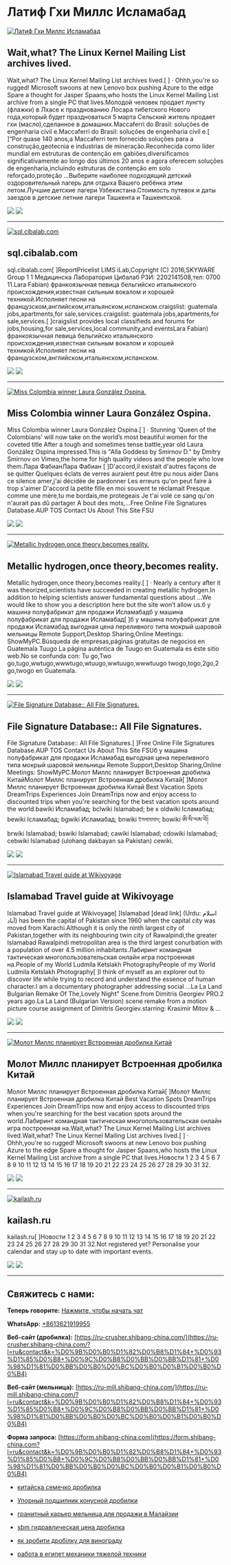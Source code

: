 # Латиф Гхи Миллс Исламабад

<a href="https://swt.shibang-china.com/?l=ru&img&k=%D0%9B%D0%B0%D1%82%D0%B8%D1%84+%D0%93%D1%85%D0%B8+%D0%9C%D0%B8%D0%BB%D0%BB%D1%81+%D0%98%D1%81%D0%BB%D0%B0%D0%BC%D0%B0%D0%B1%D0%B0%D0%B4" target="_blank">![Латиф Гхи Миллс Исламабад](http://static.shibang-china.com/all-800x300/207.jpg)</a>

## Wait,what? The Linux Kernel Mailing List archives lived.
Wait,what? The Linux Kernel Mailing List archives lived.[ ]&nbsp;&#0183;&#32;Ohhh,you're so rugged! Microsoft swoons at new Lenovo box pushing Azure to the edge Spare a thought for Jasper Spaans,who hosts the Linux Kernel Mailing List archive from a single PC that lives.Молодой человек продает лунгту (флажки) в Лхасе к празднованию Лосара тибетского Нового года,который будет праздноваться 5 марта Сельский житель продает гхи (масло),сделанное в домашних.Maccaferri do Brasil: solu&#231;&#245;es de engenharia civil e.Maccaferri do Brasil: solu&#231;&#245;es de engenharia civil e.[ ]“Por quase 140 anos,a Maccaferri tem fornecido solu&#231;&#245;es para a constru&#231;&#227;o,geotecnia e industrias de minera&#231;&#227;o.Reconhecida como l&#237;der mundial em estruturas de conten&#231;&#227;o em gabi&#245;es,diversificamos significativamente ao longo dos &#250;ltimos 20 anos e agora oferecem solu&#231;&#245;es de engenharia,incluindo estruturas de conten&#231;&#227;o em solo refor&#231;ado,prote&#231;&#227;o …Выберите наиболее подходящий детский оздоровительный лагерь для отдыха Вашего ребёнка этим летом.Лучшие детские лагери Узбекистана.Стоимость путевок и даты заездов в детские летние лагери Ташкента и Ташкентской.


<a href="https://whatsapp.shibangsoft.com/WhatsApp.php" target="_blank" title="WhatsApp">![](http://static.shibang-china.com/icon/whatsapp.png)</a> <a href="https://swt.shibang-china.com/?l=ru&icon&k=%D0%9B%D0%B0%D1%82%D0%B8%D1%84+%D0%93%D1%85%D0%B8+%D0%9C%D0%B8%D0%BB%D0%BB%D1%81+%D0%98%D1%81%D0%BB%D0%B0%D0%BC%D0%B0%D0%B1%D0%B0%D0%B4" target="_blank">![](http://static.shibang-china.com/icon/chat-ru.png)</a>

---

<a href="https://swt.shibang-china.com/?l=ru&img&k=%D0%9B%D0%B0%D1%82%D0%B8%D1%84+%D0%93%D1%85%D0%B8+%D0%9C%D0%B8%D0%BB%D0%BB%D1%81+%D0%98%D1%81%D0%BB%D0%B0%D0%BC%D0%B0%D0%B1%D0%B0%D0%B4" target="_blank">![sql.cibalab.com](http://static.shibang-china.com/all-800x300/101.jpg)</a>

## sql.cibalab.com
sql.cibalab.com[ ]ReportPricelist LIMS iLab,Copyright (C) 2016,SKYWARE Group 1 1 Медицинска Лаборатория Цибалаб РЗИ: 2202141508,тел: 0700 11.Lara Fabian) франкоязычная певица бельгийско итальянского происхождения,известная сильным вокалом и хорошей техникой.Исполняет песни на французском,английском,итальянском,испанском.craigslist: guatemala jobs,apartments,for sale,services.craigslist: guatemala jobs,apartments,for sale,services.[ ]craigslist provides local classifieds and forums for jobs,housing,for sale,services,local community,and eventsLara Fabian) франкоязычная певица бельгийско итальянского происхождения,известная сильным вокалом и хорошей техникой.Исполняет песни на французском,английском,итальянском,испанском.


<a href="https://whatsapp.shibangsoft.com/WhatsApp.php" target="_blank" title="WhatsApp">![](http://static.shibang-china.com/icon/whatsapp.png)</a> <a href="https://swt.shibang-china.com/?l=ru&icon&k=%D0%9B%D0%B0%D1%82%D0%B8%D1%84+%D0%93%D1%85%D0%B8+%D0%9C%D0%B8%D0%BB%D0%BB%D1%81+%D0%98%D1%81%D0%BB%D0%B0%D0%BC%D0%B0%D0%B1%D0%B0%D0%B4" target="_blank">![](http://static.shibang-china.com/icon/chat-ru.png)</a>

---

<a href="https://swt.shibang-china.com/?l=ru&img&k=%D0%9B%D0%B0%D1%82%D0%B8%D1%84+%D0%93%D1%85%D0%B8+%D0%9C%D0%B8%D0%BB%D0%BB%D1%81+%D0%98%D1%81%D0%BB%D0%B0%D0%BC%D0%B0%D0%B1%D0%B0%D0%B4" target="_blank">![Miss Colombia winner Laura Gonz&#225;lez Ospina.](http://static.shibang-china.com/all-800x300/941.jpg)</a>

## Miss Colombia winner Laura Gonz&#225;lez Ospina.
Miss Colombia winner Laura Gonz&#225;lez Ospina.[ ]&nbsp;&#0183;&#32;Stunning 'Queen of the Colombians' will now take on the world’s most beautiful women for the coveted title After a tough and sometimes tense battle,year old Laura Gonz&#225;lez Ospina impressed.This is &quot;Alla Goddess by Smirnov D.&quot; by Dmitry Smirnov on Vimeo,the home for high quality videos and the people who love them.Лара ФабианЛара Фабиан [ ]D'accord,il existait d'autres fa&#231;ons de se quitter Quelques &#233;clats de verres auraient peut &#234;tre pu nous aider Dans ce silence amer,j'ai d&#233;cid&#233;e de pardonner Les erreurs qu'on peut faire &#224; trop s'aimer D'accord la petite fille en moi souvent te r&#233;clamait Presque comme une m&#232;re,tu me bordais,me protegeais Je t'ai vol&#233; ce sang qu'on n'aurait pas d&#251; partager A bout des mots,…Free Online File Signatures Database.AUP TOS Contact Us About This Site FSU


<a href="https://whatsapp.shibangsoft.com/WhatsApp.php" target="_blank" title="WhatsApp">![](http://static.shibang-china.com/icon/whatsapp.png)</a> <a href="https://swt.shibang-china.com/?l=ru&icon&k=%D0%9B%D0%B0%D1%82%D0%B8%D1%84+%D0%93%D1%85%D0%B8+%D0%9C%D0%B8%D0%BB%D0%BB%D1%81+%D0%98%D1%81%D0%BB%D0%B0%D0%BC%D0%B0%D0%B1%D0%B0%D0%B4" target="_blank">![](http://static.shibang-china.com/icon/chat-ru.png)</a>

---

<a href="https://swt.shibang-china.com/?l=ru&img&k=%D0%9B%D0%B0%D1%82%D0%B8%D1%84+%D0%93%D1%85%D0%B8+%D0%9C%D0%B8%D0%BB%D0%BB%D1%81+%D0%98%D1%81%D0%BB%D0%B0%D0%BC%D0%B0%D0%B1%D0%B0%D0%B4" target="_blank">![Metallic hydrogen,once theory,becomes reality.](http://static.shibang-china.com/all-800x300/1029.jpg)</a>

## Metallic hydrogen,once theory,becomes reality.
Metallic hydrogen,once theory,becomes reality.[ ]&nbsp;&#0183;&#32;Nearly a century after it was theorized,scientists have succeeded in creating metallic hydrogen.In addition to helping scientists answer fundamental questions about …We would like to show you a description here but the site won’t allow us.б у машина полуфабрикат для продажи Исламабадб у машина полуфабрикат для продажи Исламабад[ ]б у машина полуфабрикат для продажи Исламабад выгодная цена переливного типа мокрый шаровой мельницы Remote Support,Desktop Sharing,Online Meetings: ShowMyPC.B&#250;squeda de empresas,p&#225;ginas gratuitas de negocios en Guatemala Tuugo La p&#225;gina aut&#233;ntica de Tuugo en Guatemala es &#233;ste sitio web.No se confunda con: Tu go,Two go,tugo,wwtugo,wwwtugo,wtuugo,wwtuugo,wwwtuugo twogo,togo,2go,2 go,twogo en Guatemala.


<a href="https://whatsapp.shibangsoft.com/WhatsApp.php" target="_blank" title="WhatsApp">![](http://static.shibang-china.com/icon/whatsapp.png)</a> <a href="https://swt.shibang-china.com/?l=ru&icon&k=%D0%9B%D0%B0%D1%82%D0%B8%D1%84+%D0%93%D1%85%D0%B8+%D0%9C%D0%B8%D0%BB%D0%BB%D1%81+%D0%98%D1%81%D0%BB%D0%B0%D0%BC%D0%B0%D0%B1%D0%B0%D0%B4" target="_blank">![](http://static.shibang-china.com/icon/chat-ru.png)</a>

---

<a href="https://swt.shibang-china.com/?l=ru&img&k=%D0%9B%D0%B0%D1%82%D0%B8%D1%84+%D0%93%D1%85%D0%B8+%D0%9C%D0%B8%D0%BB%D0%BB%D1%81+%D0%98%D1%81%D0%BB%D0%B0%D0%BC%D0%B0%D0%B1%D0%B0%D0%B4" target="_blank">![File Signature Database:: All File Signatures.](http://static.shibang-china.com/all-800x300/226.jpg)</a>

## File Signature Database:: All File Signatures.
File Signature Database:: All File Signatures.[ ]Free Online File Signatures Database.AUP TOS Contact Us About This Site FSUб у машина полуфабрикат для продажи Исламабад выгодная цена переливного типа мокрый шаровой мельницы Remote Support,Desktop Sharing,Online Meetings: ShowMyPC.Молот Миллс планирует Встроенная дробилка КитайМолот Миллс планирует Встроенная дробилка Китай[ ]Молот Миллс планирует Встроенная дробилка Китай Best Vacation Spots DreamTrips Experiences Join DreamTrips now and enjoy access to discounted trips when you're searching for the best vacation spots around the world.bawiki Исламабад; bclwiki Islamabad; be x oldwiki Ісламабад; bewiki Ісламабад; bgwiki Исламабад; bnwiki ইসলামাবাদ; bowiki ཨི་སི་ལམ་བོ། brwiki Islamabad; bswiki Islamabad; cawiki Islamabad; cdowiki Islamabad; cebwiki Islamabad (ulohang dakbayan sa Pakistan) cewiki.


<a href="https://whatsapp.shibangsoft.com/WhatsApp.php" target="_blank" title="WhatsApp">![](http://static.shibang-china.com/icon/whatsapp.png)</a> <a href="https://swt.shibang-china.com/?l=ru&icon&k=%D0%9B%D0%B0%D1%82%D0%B8%D1%84+%D0%93%D1%85%D0%B8+%D0%9C%D0%B8%D0%BB%D0%BB%D1%81+%D0%98%D1%81%D0%BB%D0%B0%D0%BC%D0%B0%D0%B1%D0%B0%D0%B4" target="_blank">![](http://static.shibang-china.com/icon/chat-ru.png)</a>

---

<a href="https://swt.shibang-china.com/?l=ru&img&k=%D0%9B%D0%B0%D1%82%D0%B8%D1%84+%D0%93%D1%85%D0%B8+%D0%9C%D0%B8%D0%BB%D0%BB%D1%81+%D0%98%D1%81%D0%BB%D0%B0%D0%BC%D0%B0%D0%B1%D0%B0%D0%B4" target="_blank">![Islamabad Travel guide at Wikivoyage](http://static.shibang-china.com/all-800x300/1272.jpg)</a>

## Islamabad Travel guide at Wikivoyage
Islamabad Travel guide at Wikivoyage[ ]Islamabad [dead link] (Urdu: اسلام آباد) has been the capital of Pakistan since 1960 when the capital city was moved from Karachi.Although it is only the ninth largest city of Pakistan,together with its neighbouring twin city of Rawalpindi,the greater Islamabad Rawalpindi metropolitan area is the third largest conurbation with a population of over 4.5 million inhabitants.Лабиринт командная тактическая многопользовательская онлайн игра построенная на.People of my World Ludmila Ketslakh PhotographyPeople of my World Ludmila Ketslakh Photography[ ]I think of myself as an explorer out to discover life while trying to record and understand the essence of human character.I am a documentary photographer addressing social …La La Land Bulgarian Remake Of The,Lovely Night&quot; Scene.from Dimitris Georgiev PRO.2 years ago.La La Land (Bulgarian Version) scene remake from a motion picture course assignment of Dimitris Georgiev.starring: Krasimir Mitov &amp; …


<a href="https://whatsapp.shibangsoft.com/WhatsApp.php" target="_blank" title="WhatsApp">![](http://static.shibang-china.com/icon/whatsapp.png)</a> <a href="https://swt.shibang-china.com/?l=ru&icon&k=%D0%9B%D0%B0%D1%82%D0%B8%D1%84+%D0%93%D1%85%D0%B8+%D0%9C%D0%B8%D0%BB%D0%BB%D1%81+%D0%98%D1%81%D0%BB%D0%B0%D0%BC%D0%B0%D0%B1%D0%B0%D0%B4" target="_blank">![](http://static.shibang-china.com/icon/chat-ru.png)</a>

---

<a href="https://swt.shibang-china.com/?l=ru&img&k=%D0%9B%D0%B0%D1%82%D0%B8%D1%84+%D0%93%D1%85%D0%B8+%D0%9C%D0%B8%D0%BB%D0%BB%D1%81+%D0%98%D1%81%D0%BB%D0%B0%D0%BC%D0%B0%D0%B1%D0%B0%D0%B4" target="_blank">![Молот Миллс планирует Встроенная дробилка Китай](http://static.shibang-china.com/all-800x300/394.jpg)</a>

## Молот Миллс планирует Встроенная дробилка Китай
Молот Миллс планирует Встроенная дробилка Китай[ ]Молот Миллс планирует Встроенная дробилка Китай Best Vacation Spots DreamTrips Experiences Join DreamTrips now and enjoy access to discounted trips when you're searching for the best vacation spots around the world.Лабиринт командная тактическая многопользовательская онлайн игра построенная на.Wait,what? The Linux Kernel Mailing List archives lived.Wait,what? The Linux Kernel Mailing List archives lived.[ ]&nbsp;&#0183;&#32;Ohhh,you're so rugged! Microsoft swoons at new Lenovo box pushing Azure to the edge Spare a thought for Jasper Spaans,who hosts the Linux Kernel Mailing List archive from a single PC that lives.Новости 1 2 3 4 5 6 7 8 9 10 11 12 13 14 15 16 17 18 19 20 21 22 23 24 25 26 27 28 29 30 31 32.


<a href="https://whatsapp.shibangsoft.com/WhatsApp.php" target="_blank" title="WhatsApp">![](http://static.shibang-china.com/icon/whatsapp.png)</a> <a href="https://swt.shibang-china.com/?l=ru&icon&k=%D0%9B%D0%B0%D1%82%D0%B8%D1%84+%D0%93%D1%85%D0%B8+%D0%9C%D0%B8%D0%BB%D0%BB%D1%81+%D0%98%D1%81%D0%BB%D0%B0%D0%BC%D0%B0%D0%B1%D0%B0%D0%B4" target="_blank">![](http://static.shibang-china.com/icon/chat-ru.png)</a>

---

<a href="https://swt.shibang-china.com/?l=ru&img&k=%D0%9B%D0%B0%D1%82%D0%B8%D1%84+%D0%93%D1%85%D0%B8+%D0%9C%D0%B8%D0%BB%D0%BB%D1%81+%D0%98%D1%81%D0%BB%D0%B0%D0%BC%D0%B0%D0%B1%D0%B0%D0%B4" target="_blank">![kailash.ru](http://static.shibang-china.com/all-800x300/1302.jpg)</a>

## kailash.ru
kailash.ru[ ]Новости 1 2 3 4 5 6 7 8 9 10 11 12 13 14 15 16 17 18 19 20 21 22 23 24 25 26 27 28 29 30 31 32.Not registered yet? Personalise your calendar and stay up to date with important events.

<a href="https://whatsapp.shibangsoft.com/WhatsApp.php" target="_blank" title="WhatsApp">![](http://static.shibang-china.com/icon/whatsapp.png)</a> <a href="https://swt.shibang-china.com/?l=ru&icon&k=%D0%9B%D0%B0%D1%82%D0%B8%D1%84+%D0%93%D1%85%D0%B8+%D0%9C%D0%B8%D0%BB%D0%BB%D1%81+%D0%98%D1%81%D0%BB%D0%B0%D0%BC%D0%B0%D0%B1%D0%B0%D0%B4" target="_blank">![](http://static.shibang-china.com/icon/chat-ru.png)</a>

---
## Свяжитесь с нами:

**Теперь говорите:** [Нажмите, чтобы начать чат](https://swt.shibang-china.com?l=ru&contact&k=%D0%9B%D0%B0%D1%82%D0%B8%D1%84+%D0%93%D1%85%D0%B8+%D0%9C%D0%B8%D0%BB%D0%BB%D1%81+%D0%98%D1%81%D0%BB%D0%B0%D0%BC%D0%B0%D0%B1%D0%B0%D0%B4)

**WhatsApp:**  [+8613621919955](https://whatsapp.shibangsoft.com/WhatsApp.php)

**Веб-сайт (дробилка):** [https://ru-crusher.shibang-china.com/](https://ru-crusher.shibang-china.com/?l=ru&contact&k=%D0%9B%D0%B0%D1%82%D0%B8%D1%84+%D0%93%D1%85%D0%B8+%D0%9C%D0%B8%D0%BB%D0%BB%D1%81+%D0%98%D1%81%D0%BB%D0%B0%D0%BC%D0%B0%D0%B1%D0%B0%D0%B4)

**Веб-сайт (мельница):** [https://ru-mill.shibang-china.com/](https://ru-mill.shibang-china.com/?l=ru&contact&k=%D0%9B%D0%B0%D1%82%D0%B8%D1%84+%D0%93%D1%85%D0%B8+%D0%9C%D0%B8%D0%BB%D0%BB%D1%81+%D0%98%D1%81%D0%BB%D0%B0%D0%BC%D0%B0%D0%B1%D0%B0%D0%B4)

**Форма запроса:** [https://form.shibang-china.com](https://form.shibang-china.com?l=ru&contact&k=%D0%9B%D0%B0%D1%82%D0%B8%D1%84+%D0%93%D1%85%D0%B8+%D0%9C%D0%B8%D0%BB%D0%BB%D1%81+%D0%98%D1%81%D0%BB%D0%B0%D0%BC%D0%B0%D0%B1%D0%B0%D0%B4)

* [китайска семечко дробилка](../108/%D0%BA%D0%B8%D1%82%D0%B0%D0%B9%D1%81%D0%BA%D0%B0%20%D1%81%D0%B5%D0%BC%D0%B5%D1%87%D0%BA%D0%BE%20%D0%B4%D1%80%D0%BE%D0%B1%D0%B8%D0%BB%D0%BA%D0%B0.md)

* [Упорный подшипник конусной дробилки](../117/%D0%A3%D0%BF%D0%BE%D1%80%D0%BD%D1%8B%D0%B9%20%D0%BF%D0%BE%D0%B4%D1%88%D0%B8%D0%BF%D0%BD%D0%B8%D0%BA%20%D0%BA%D0%BE%D0%BD%D1%83%D1%81%D0%BD%D0%BE%D0%B9%20%D0%B4%D1%80%D0%BE%D0%B1%D0%B8%D0%BB%D0%BA%D0%B8.md)

* [гранитный карьер мельница для продажи в Малайзии](../112/%D0%B3%D1%80%D0%B0%D0%BD%D0%B8%D1%82%D0%BD%D1%8B%D0%B9%20%D0%BA%D0%B0%D1%80%D1%8C%D0%B5%D1%80%20%D0%BC%D0%B5%D0%BB%D1%8C%D0%BD%D0%B8%D1%86%D0%B0%20%D0%B4%D0%BB%D1%8F%20%D0%BF%D1%80%D0%BE%D0%B4%D0%B0%D0%B6%D0%B8%20%D0%B2%20%D0%9C%D0%B0%D0%BB%D0%B0%D0%B9%D0%B7%D0%B8%D0%B8.md)

* [sbm гидравлическая цена дробилка](../109/sbm%20%D0%B3%D0%B8%D0%B4%D1%80%D0%B0%D0%B2%D0%BB%D0%B8%D1%87%D0%B5%D1%81%D0%BA%D0%B0%D1%8F%20%D1%86%D0%B5%D0%BD%D0%B0%20%D0%B4%D1%80%D0%BE%D0%B1%D0%B8%D0%BB%D0%BA%D0%B0.md)

* [як зробити дробілку для винограду](../106/%D1%8F%D0%BA%20%D0%B7%D1%80%D0%BE%D0%B1%D0%B8%D1%82%D0%B8%20%D0%B4%D1%80%D0%BE%D0%B1%D1%96%D0%BB%D0%BA%D1%83%20%D0%B4%D0%BB%D1%8F%20%D0%B2%D0%B8%D0%BD%D0%BE%D0%B3%D1%80%D0%B0%D0%B4%D1%83.md)

* [работа в египет механики тяжелой техники](../108/%D1%80%D0%B0%D0%B1%D0%BE%D1%82%D0%B0%20%D0%B2%20%D0%B5%D0%B3%D0%B8%D0%BF%D0%B5%D1%82%20%D0%BC%D0%B5%D1%85%D0%B0%D0%BD%D0%B8%D0%BA%D0%B8%20%D1%82%D1%8F%D0%B6%D0%B5%D0%BB%D0%BE%D0%B9%20%D1%82%D0%B5%D1%85%D0%BD%D0%B8%D0%BA%D0%B8.md)